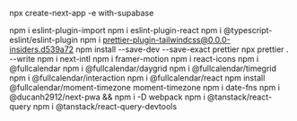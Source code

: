 npx create-next-app -e with-supabase

npm i eslint-plugin-import
npm i eslint-plugin-react
npm i @typescript-eslint/eslint-plugin
npm i prettier-plugin-tailwindcss@0.0.0-insiders.d539a72
npm install --save-dev --save-exact prettier
npx prettier . --write
npm i next-intl
npm i framer-motion
npm i react-icons
npm i @fullcalendar
npm i @fullcalendar/daygrid
npm i @fullcalendar/timegrid
npm i @fullcalendar/interaction
npm i @fullcalendar/react
npm install @fullcalendar/moment-timezone moment-timezone
npm i date-fns
npm i @ducanh2912/next-pwa && npm i -D webpack
npm i @tanstack/react-query
npm i @tanstack/react-query-devtools
